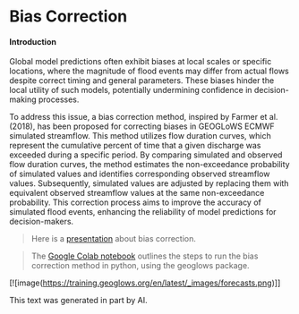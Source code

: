 # Bias Correction

#### Introduction

Global model predictions often exhibit biases at 
local scales or specific locations, where the 
magnitude of flood events may differ from actual 
flows despite correct timing and general 
parameters. These biases hinder the local utility 
of such models, potentially undermining confidence
in decision-making processes.

To address this issue, a bias correction method, 
inspired by Farmer et al. (2018), has been 
proposed for correcting biases in GEOGLoWS ECMWF
simulated streamflow. This method utilizes flow 
duration curves, which represent the cumulative 
percent of time that a given discharge was exceeded
during a specific period. By comparing simulated 
and observed flow duration curves, the method 
estimates the non-exceedance probability of 
simulated values and identifies corresponding 
observed streamflow values. Subsequently, 
simulated values are adjusted by replacing them 
with equivalent observed streamflow values 
at the same non-exceedance probability. This 
correction process aims to improve the accuracy 
of simulated flood events, enhancing the 
reliability of model predictions for 
decision-makers.

> Here is a [presentation][1] about bias correction.
<!--this needs more explanation-->

>The [Google Colab notebook][2] outlines the steps to
> run the bias correction method in python, using the geoglows package.

[![image(https://training.geoglows.org/en/latest/_images/forecasts.png)]]
<!--it would be good to create a link to the Hydroviewer tutorial 
for uniformity's sake -->


This text was generated in part by AI. 

<!--most of this information is taken/summarized from https://training.geoglows.org/en/latest/content/streamflow-model/bias-correction.html-->

[1]: https://byu.sharepoint.com/:p:/r/sites/BYUHydroinformaticsLaboratory/Shared%20Documents/geoglows-training/GEOGLOWS%20Master%20Training%20Materials/Retrospective%20Validation/GEOGloWS%20-%20BiasCorrection.pptx?d=w84cc417ccfae43f5bae9222655db3728&csf=1&web=1&e=5PBsfY
[2]: https://colab.research.google.com/drive/15MUTx3lb5P93BLUv8Uehv0gTudc43qkX?usp=sharing